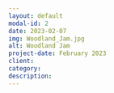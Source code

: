 ```yaml
---
layout: default
modal-id: 2
date: 2023-02-07
img: Woodland_Jam.jpg
alt: Woodland Jam
project-date: February 2023
client: 
category: 
description: 
---
```

